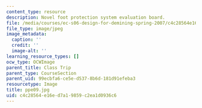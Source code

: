 ```yaml
---
content_type: resource
description: Novel foot protection system evaluation board.
file: /media/courses/ec-s06-design-for-demining-spring-2007/c4c28564e16ed7a19859c2ea1d0936c6_ppe09.jpg
file_type: image/jpeg
image_metadata:
  caption: ''
  credit: ''
  image-alt: ''
learning_resource_types: []
ocw_type: OCWImage
parent_title: Class Trip
parent_type: CourseSection
parent_uid: 99ecbfa6-ce5e-d537-8b6d-181d91efeba3
resourcetype: Image
title: ppe09.jpg
uid: c4c28564-e16e-d7a1-9859-c2ea1d0936c6
---
```

